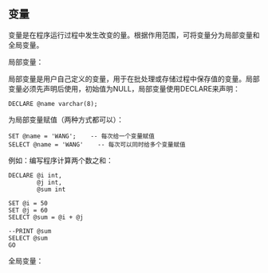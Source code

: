 ## 变量

变量是在程序运行过程中发生改变的量。根据作用范围，可将变量分为局部变量和全局变量。

局部变量：

局部变量是用户自己定义的变量，用于在批处理或存储过程中保存值的变量。局部变量必须先声明后使用，初始值为NULL，局部变量使用DECLARE来声明：

```
DECLARE @name varchar(8);
```

为局部变量赋值（两种方式都可以）：

```
SET @name = 'WANG';    -- 每次给一个变量赋值
SELECT @name = 'WANG'    -- 每次可以同时给多个变量赋值
```

例如：编写程序计算两个数之和：

```
DECLARE @i int,
		@j int,
		@sum int

SET @i = 50
SET @j = 60
SELECT @sum = @i + @j

--PRINT @sum
SELECT @sum
GO
```

全局变量：

